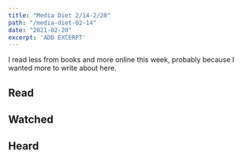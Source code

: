 ```yaml
---
title: "Media Diet 2/14-2/20"
path: "/media-diet-02-14"
date: "2021-02-20"
excerpt: 'ADD EXCERPT'
---
```


I read less from books and more online this week, probably because I wanted more to write about here.

## Read

## Watched

## Heard